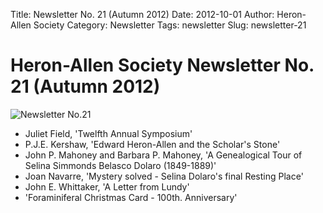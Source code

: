 Title: Newsletter No. 21 (Autumn 2012)
Date: 2012-10-01
Author: Heron-Allen Society
Category: Newsletter
Tags: newsletter
Slug: newsletter-21

# Heron-Allen Society Newsletter No. 21 (Autumn 2012)

![Newsletter No.21](/images/newsletters/newsl21.jpg)

- Juliet Field, 'Twelfth Annual Symposium'
- P.J.E. Kershaw, 'Edward Heron-Allen and the Scholar's Stone'
- John P. Mahoney and Barbara P. Mahoney, 'A Genealogical Tour of Selina Simmonds Belasco Dolaro (1849-1889)'
- Joan Navarre, 'Mystery solved - Selina Dolaro's final Resting Place'
- John E. Whittaker, 'A Letter from Lundy'
- 'Foraminiferal Christmas Card - 100th. Anniversary' 